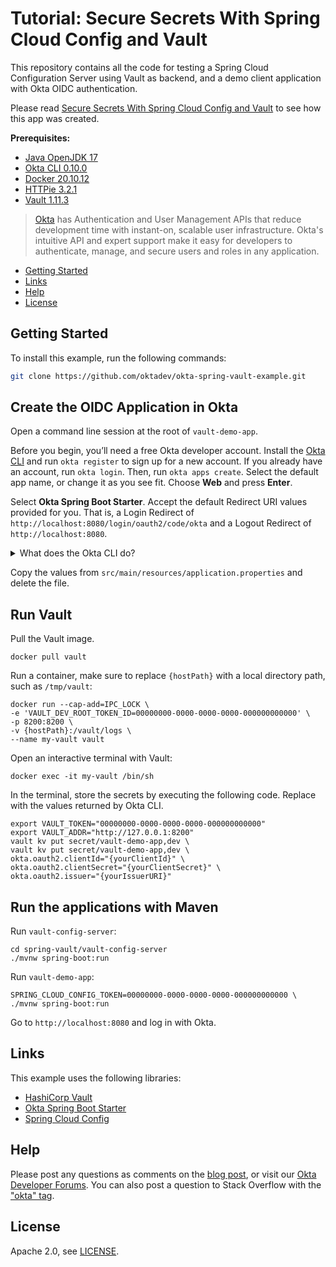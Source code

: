 # Tutorial: Secure Secrets With Spring Cloud Config and Vault

This repository contains all the code for testing a Spring Cloud Configuration Server using Vault as backend, and a demo client application with Okta OIDC authentication.

Please read [Secure Secrets With Spring Cloud Config and Vault](https://developer.okta.com/blog/2022/10/01/spring-vault) to see how this app was created.

**Prerequisites:**

- [Java OpenJDK 17](https://jdk.java.net/java-se-ri/17)
- [Okta CLI 0.10.0](https://cli.okta.com)
- [Docker 20.10.12](https://docs.docker.com/engine/install/)
- [HTTPie 3.2.1](https://httpie.io/docs/cli/installation)
- [Vault 1.11.3](https://hub.docker.com/_/vault)

> [Okta](https://developer.okta.com/) has Authentication and User Management APIs that reduce development time with instant-on, scalable user infrastructure. Okta's intuitive API and expert support make it easy for developers to authenticate, manage, and secure users and roles in any application.

* [Getting Started](#getting-started)
* [Links](#links)
* [Help](#help)
* [License](#license)

## Getting Started

To install this example, run the following commands:
```bash
git clone https://github.com/oktadev/okta-spring-vault-example.git
```

## Create the OIDC Application in Okta

Open a command line session at the root of `vault-demo-app`.

Before you begin, you’ll need a free Okta developer account. Install the [Okta CLI](https://cli.okta.com/) and run `okta register` to sign up for a new account. If you already have an account, run `okta login`. Then, run `okta apps create`. Select the default app name, or change it as you see fit. Choose **Web** and press **Enter**.

Select **Okta Spring Boot Starter**. Accept the default Redirect URI values provided for you. That is, a Login Redirect of `http://localhost:8080/login/oauth2/code/okta` and a Logout Redirect of `http://localhost:8080`.

<p>
<details>
  <summary>What does the Okta CLI do?</summary>

  The Okta CLI will create an OIDC Web App in your Okta Org. It will add the redirect URIs you specified and grant access to the Everyone group. You will see output like the following when it’s finished:

  ```shell
  Okta application configuration has been written to: /path/to/app/src/main/resources/application.properties
  ```

  Open `src/main/resources/application.properties` to see the issuer and credentials for your app.

  ```shell
  okta.oauth2.issuer=https://dev-133337.okta.com/oauth2/default
  okta.oauth2.client-id=0oab8eb55Kb9jdMIr5d6
  okta.oauth2.client-secret=NEVER-SHOW-SECRETS
  ```

  **NOTE**: You can also use the Okta Admin Console to create your app. See [Create a Spring Boot App](https://developer.okta.com/docs/guides/sign-into-web-app/springboot/create-okta-application/) for more information.

</details>
</p>

Copy the values from `src/main/resources/application.properties` and delete the file.

## Run Vault

Pull the Vault image.

```shell
docker pull vault
```
Run a container, make sure to replace `{hostPath}` with a local directory path, such as `/tmp/vault`:

```shell
docker run --cap-add=IPC_LOCK \
-e 'VAULT_DEV_ROOT_TOKEN_ID=00000000-0000-0000-0000-000000000000' \
-p 8200:8200 \
-v {hostPath}:/vault/logs \
--name my-vault vault
```

Open an interactive terminal with Vault:

```shell
docker exec -it my-vault /bin/sh
```
In the terminal, store the secrets by executing the following code. Replace with the values returned by Okta CLI.

```shell
export VAULT_TOKEN="00000000-0000-0000-0000-000000000000"
export VAULT_ADDR="http://127.0.0.1:8200"
vault kv put secret/vault-demo-app,dev \
vault kv put secret/vault-demo-app,dev \
okta.oauth2.clientId="{yourClientId}" \
okta.oauth2.clientSecret="{yourClientSecret}" \
okta.oauth2.issuer="{yourIssuerURI}"
```

## Run the applications with Maven

Run `vault-config-server`:

```shell
cd spring-vault/vault-config-server
./mvnw spring-boot:run
```

Run `vault-demo-app`:
```shell
SPRING_CLOUD_CONFIG_TOKEN=00000000-0000-0000-0000-000000000000 \
./mvnw spring-boot:run
```

Go to `http://localhost:8080` and log in with Okta.

## Links

This example uses the following libraries:

* [HashiCorp Vault](https://www.vaultproject.io/)
* [Okta Spring Boot Starter](https://github.com/okta/okta-spring-boot)
* [Spring Cloud Config](https://spring.io/projects/spring-cloud-config)

## Help

Please post any questions as comments on the [blog post](https://developer.okta.com/blog/2022/10/01/spring-vault), or visit our [Okta Developer Forums](https://devforum.okta.com/). You can also post a question to Stack Overflow with the ["okta" tag](https://stackoverflow.com/questions/tagged/okta).

## License

Apache 2.0, see [LICENSE](LICENSE).
